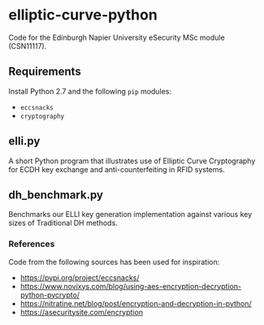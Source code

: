 # elliptic-curve-python
Code for the Edinburgh Napier University eSecurity MSc module (CSN11117).

## Requirements
Install Python 2.7 and the following `pip` modules:
* `eccsnacks`
* `cryptography`

## elli.py
A short Python program that illustrates use of Elliptic Curve Cryptography for ECDH key exchange and anti-counterfeiting in RFID systems.

## dh_benchmark.py
Benchmarks our ELLI key generation implementation against various key sizes of Traditional DH methods.

### References
Code from the following sources has been used for inspiration:
* https://pypi.org/project/eccsnacks/
* https://www.novixys.com/blog/using-aes-encryption-decryption-python-pycrypto/
* https://nitratine.net/blog/post/encryption-and-decryption-in-python/
* https://asecuritysite.com/encryption
